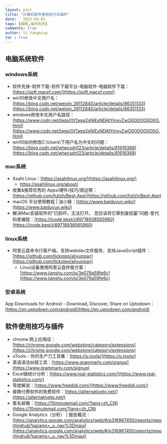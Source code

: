 ```yaml
---
layout: post
title: "计算机软件使用技巧与插件"
date:   2022-04-02
tags: [编程,操作系统]
comments: true
author: Si Yangming
toc : true
---
```


## 电脑系统软件

### windows系统

* 软件先锋-软件下载-软件下载平台-电脑软件-电脑软件下载：[https://soft.macxf.com/](https://soft.macxf.com/)
* win10修改中文用户名：[https://blog.csdn.net/weixin_39112840/article/details/86351133](https://blog.csdn.net/weixin_39112840/article/details/86351133)
* windows修改中文用户名路径：[https://www.csdn.net/tags/OtTagg2sNjExNDAtYmxvZwO0O0OO0O0O.html](https://www.csdn.net/tags/OtTagg2sNjExNDAtYmxvZwO0O0OO0O0O.html)
* win10如何修改C:\Users\下用户名为中文的问题：[https://blog.csdn.net/wtwcsdn123/article/details/81916368](https://blog.csdn.net/wtwcsdn123/article/details/81916368)

### mac系统

* Asahi Linux：[https://asahilinux.org/](https://asahilinux.org/)
  * https://asahilinux.org/about/
* 收集&推荐优秀的 Apps/硬件/技巧/周边等：[https://github.com/hzlzh/Best-App](https://github.com/hzlzh/Best-App)
* macOS 平台使用教程 | 油小猴：[https://www.baiduyun.wiki/](https://www.baiduyun.wiki/)
* 解决Mac安装软件的“已损坏，无法打开。 您应该将它移到废纸篓”问题-爱代码爱编程：[https://icode.best/i/69718938565960](https://icode.best/i/69718938565960)

### linux系统

* 阿里云盘命令行客户端，支持webdav文件服务，支持JavaScript插件：[https://github.com/tickstep/aliyunpan](https://github.com/tickstep/aliyunpan)
  * Linux设备使用阿里云盘终极方案：[https://www.jianshu.com/p/3e079a59fe6c](https://www.jianshu.com/p/3e079a59fe6c)

### 安卓系统

App Downloads for Android - Download, Discover, Share on Uptodown：[https://en.uptodown.com/android](https://en.uptodown.com/android)

## 软件使用技巧与插件

- chrome 网上应用店：[https://chrome.google.com/webstore/category/extensions](https://chrome.google.com/webstore/category/extensions)
- uTools - 你的生产力工具集：[https://u.tools/](https://u.tools/)
- 英语语法纠错工具：[https://www.grammarly.com/signup](https://www.grammarly.com/signup)
- Excel做统计分析：[https://www.real-statistics.com/](https://www.real-statistics.com/)
- 零度解说：[https://www.freedidi.com/](https://www.freedidi.com/)
- 替换付费软件的免费软件：[https://alternativeto.net/](https://alternativeto.net/)
- 匿名邮箱：[https://10minutemail.com/?lang=zh_CN](https://10minutemail.com/?lang=zh_CN)
- Google Analytics（分析） | 报告概况：[https://analytics.google.com/analytics/web/#/p316967450/reports/reportinghub?params=_u..nav%3Dmaui](https://analytics.google.com/analytics/web/#/p316967450/reports/reportinghub?params=_u..nav%3Dmaui)